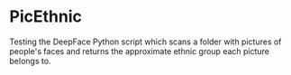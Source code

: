 # PicEthnic
 Testing the DeepFace Python script which scans a folder with pictures of people's faces and returns the approximate ethnic group each picture belongs to.
